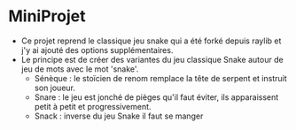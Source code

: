 # MiniProjet
- Ce projet reprend le classique jeu snake qui a été forké depuis raylib et j'y ai ajouté des options supplémentaires. 
- Le principe est de créer des variantes du jeu classique Snake autour de jeu de mots avec le mot 'snake'.
    - Sénèque : le stoïcien de renom remplace la tête de serpent et instruit son joueur.
    - Snare : le jeu est jonché de pièges qu'il faut éviter, ils apparaissent petit à petit et progressivement.
    - Snack : inverse du jeu Snake il faut se manger
